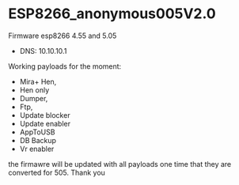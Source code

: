 # ESP8266_anonymous005V2.0
Firmware esp8266 4.55 and 5.05

- DNS: 10.10.10.1

Working payloads for the moment: 
- Mira+ Hen,
- Hen only
- Dumper,
- Ftp,
- Update blocker
- Update enabler
- AppToUSB
- DB Backup
- Vr enabler
                  
the firmawre will be updated with all payloads one time that they are converted for 505. Thank you 

